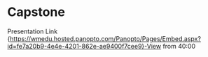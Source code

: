 # Capstone

Presentation Link {https://wmedu.hosted.panopto.com/Panopto/Pages/Embed.aspx?id=fe7a20b9-4e4e-4201-862e-ae9400f7cee9}-View from 40:00

